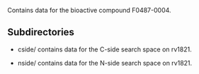 Contains data for the bioactive compound F0487-0004.

## Subdirectories

- cside/ contains data for the C-side search space on rv1821.

- nside/ contains data for the N-side search space on rv1821.

